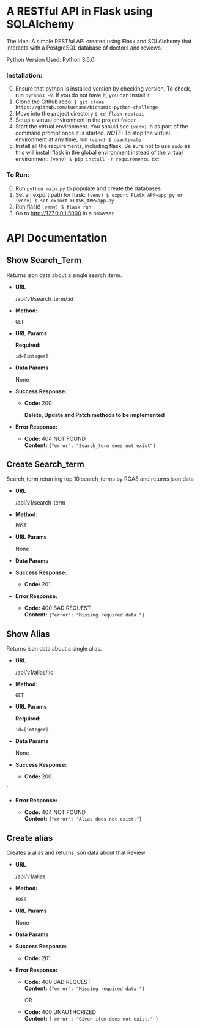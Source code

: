 # A RESTful API in Flask using SQLAlchemy
The idea: A simple RESTful API created using Flask and SQLAlchemy that interacts with a PostgreSQL database of doctors and reviews.

Python Version Used: Python 3.6.0

### Installation:

0) Ensure that python is installed version by checking version. To check, run `python3 -V`. If you do not have it, you can install it 
1) Clone the Github repo: `$ git clone https://github.com/kuenane/bidnamic-python-challenge`
2) Move into the project directory `$ cd flask-restapi`
3) Setup a virtual environment in the project folder
4) Start the virtual environment. You should see `(venv)` in as part of the command prompt once it is started.
*NOTE*: To stop the virtual environment at any time, run `(venv) $ deactivate`
5) Install all the requirements, including flask. Be sure not to use `sudo` as this will install flask in the global environment instead of the virtual environment: `(venv) $ pip install -r requirements.txt`

### To Run:


0) Run `python main.py` to populate and create the databases
1) Set an export path for flask: `(venv) $ export FLASK_APP=app.py or (venv) $ set export FLASK_APP=app.py`
2) Run flask! `(venv) $ flask run`
3) Go to http://127.0.0.1:5000 in a browser


# API Documentation

**Show Search_Term**
----
  Returns json data about a single search iterm.

* **URL**

  /api/v1/search_term/:id

* **Method:**

  `GET`

*  **URL Params**

   **Required:**

   `id=[integer]`

* **Data Params**

  None

* **Success Response:**

  * **Code:** 200 <br />
    
    **Delete, Update and Patch methods to be implemented**

* **Error Response:**

  * **Code:** 404 NOT FOUND <br />
    **Content:** `{"error": "Search_term does not exist"}`

**Create Search_term**
----
  Search_term returning top 10 search_terms by ROAS and returns json data 

* **URL**

  /api/v1/search_term

* **Method:**

  `POST`

*  **URL Params**

   None

* **Data Params**

  

* **Success Response:**

  * **Code:** 201 <br />
   

* **Error Response:**

  * **Code:** 400 BAD REQUEST <br />
    **Content:** `{"error": "Missing required data."}`

**Show Alias**
----
  Returns json data about a single alias.

* **URL**

  /api/v1/alias/:id

* **Method:**

  `GET`

*  **URL Params**

   **Required:**

   `id=[integer]`

* **Data Params**

  None

* **Success Response:**

  * **Code:** 200 <br />
   
`

* **Error Response:**

  * **Code:** 404 NOT FOUND <br />
    **Content:** `{"error": "Alias does not exist."}`

**Create alias**
----
  Creates a alias and returns json data about that Review

* **URL**

  /api/v1/alias

* **Method:**

  `POST`

*  **URL Params**

   None

* **Data Params**


* **Success Response:**

  * **Code:** 201 <br />
    
* **Error Response:**

  * **Code:** 400 BAD REQUEST <br />
    **Content:** `{"error": "Missing required data."}`

    OR

  * **Code:** 400 UNAUTHORIZED <br />
    **Content:** `{ error : "Given item does not exist." }`

